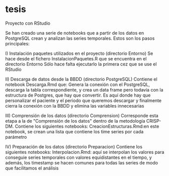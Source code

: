# tesis
Proyecto con RStudio

Se han creado una serie de notebooks que a partir de los datos en PostgreSQL crean y analizan las series temporales.
Estos son los pasos principales:

I) Instalación paquetes utilizados en el proyecto (directorio Entorno)
Se hace desde el fichero InstalacionPaquetes.R que se encuentra en el directorio Entorno
Sólo hace falta ejecutarlo la primera cez que se use el RStudio

II) Descarga de datos desde la BBDD (directorio PostgreSQL)
Contiene el notebook Descarga.Rmd que:
Genera la conexión con el PostgreSQL, descarga la tabla correspondiente, y crea un data frame pero todavía con la estructura de Postgres, que hay que convertir. Es aquí donde hay que personalizar el paciente y el periodo que queremos descargar y finalmente cierra la conexión con la BBDD y elimina las variables innecesarias

III) Comprensión de los datos (directorio Comprension)
Corresponde esta etapa a la de "Comprensión de los datos" dentro de la metodología CRISP-DM.
Contiene los siguientes notebooks:
CreacionEstructuras.Rmd:en este notebook, se crean una lista que contiene los time series por cada parámetro 

IV) Preparación de los datos (directorio Preparacion)
Contiene los siguientes notebooks:
Interpolacion.Rmd: aquí se interpolan los valores para conseguie series temporales con valores equidistantes en el tiempo, y además, los timestamp se hacen comunes para todas las series de modo que facilitamos el análisis